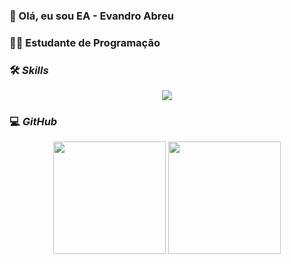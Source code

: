 ### 👋 Olá, eu sou EA - Evandro Abreu

### 🐱‍🏍 Estudante de Programação

### 🛠 _Skills_

<p align="center">
  <a href="https://EvandrocAbreu">
    <img src="https://skillicons.dev/icons?i=vscode,js,html,css,next,git" />
  </a>
</p>

### 💻 _GitHub_

<div align="center" display="inline block">
  <img height="180em" src="https://github-readme-stats.vercel.app/api?username=EvandrocAbreu&show_icons=true&icon_color=0fb81d&include_all_commits=true&count_private=true&bg_color=18191f&text_color=fff"/>
  <img height="180em" src="https://github-readme-stats.vercel.app/api/top-langs/?username=EvandrocAbreu&layout=compact&bg_color=18191f&text_color=fff"/>
</div>

